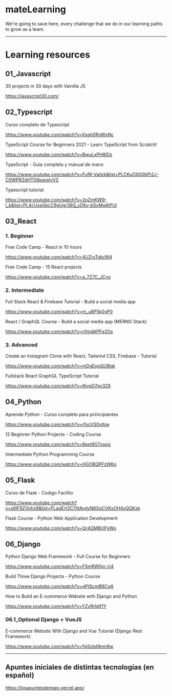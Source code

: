 # mateLearning

We're going to save here, every challenge that we do in our learning paths to grow as a team.

---

# Learning resources

## 01_Javascript

30 projects in 30 days with Vainilla JS

https://javascript30.com/

## 02_Typescript

Curso completo de Typescript

https://www.youtube.com/watch?v=Xxqh0RoWxNc

TypeScript Course for Beginners 2021 - Learn TypeScript from Scratch!

https://www.youtube.com/watch?v=BwuLxPH8IDs

TypeScript - Guía completa y manual de mano

https://www.youtube.com/watch?v=FufR-Vailzk&list=PLCKuOXG0bPi2J-C0WPRZdHTG6pareIvV2

Typescript tutorial

https://www.youtube.com/watch?v=2pZmKW9-I_k&list=PL4cUxeGkcC9gUgr39Q_yD6v-bSyMwKPUI

## 03_React

### 1. Beginner

Free Code Camp - React in 10 hours

https://www.youtube.com/watch?v=4UZrsTqkcW4

Free Code Camp - 15 React projects

https://www.youtube.com/watch?v=a_7Z7C_JCyo

### 2. Intermediate

Full Stack React & Firebase Tutorial - Build a social media app

https://www.youtube.com/watch?v=m_u6P5k0vP0

React / GraphQL Course - Build a social media app (MERNG Stack)

https://www.youtube.com/watch?v=n1mdAPFq2Os

### 3. Advanced

Create an Instagram Clone with React, Tailwind CSS, Firebase - Tutorial

https://www.youtube.com/watch?v=mDgEqoQUBgk

Fullstack React GraphQL TypeScript Tutorial

https://www.youtube.com/watch?v=I6ypD7qv3Z8

## 04_Python

Aprende Python - Curso completo para priincipiantes

https://www.youtube.com/watch?v=rfscVS0vtbw

12 Beginner Python Projects - Coding Course

https://www.youtube.com/watch?v=8ext9G7xspg

Intermediate Python Programming Course

https://www.youtube.com/watch?v=HGOBQPFzWKo

## 05_Flask

Curso de Flask - Codigo Facilito

https://www.youtube.com/watch?v=s6IF9ZVohz8&list=PLagErt3C7iltAydvN6SgCVKsOH4xQQKsk

Flask Course - Python Web Application Development

https://www.youtube.com/watch?v=Qr4QMBUPxWo

## 06_Django

Python Django Web Framework - Full Course for Beginners

https://www.youtube.com/watch?v=F5mRW0jo-U4

Build Three Django Projects - Python Course

https://www.youtube.com/watch?v=qPtScmB8CgA

How to Build an E-commerce Website with Django and Python

https://www.youtube.com/watch?v=YZvRrldjf1Y

### 06.1_Optional Django + VueJS

E-commerce Website With Django and Vue Tutorial (Django Rest Framework)

https://www.youtube.com/watch?v=Yg5zkd9nm6w

---

## Apuntes iniciales de distintas tecnologías (en español)

https://losapuntesdemajo.vercel.app/
